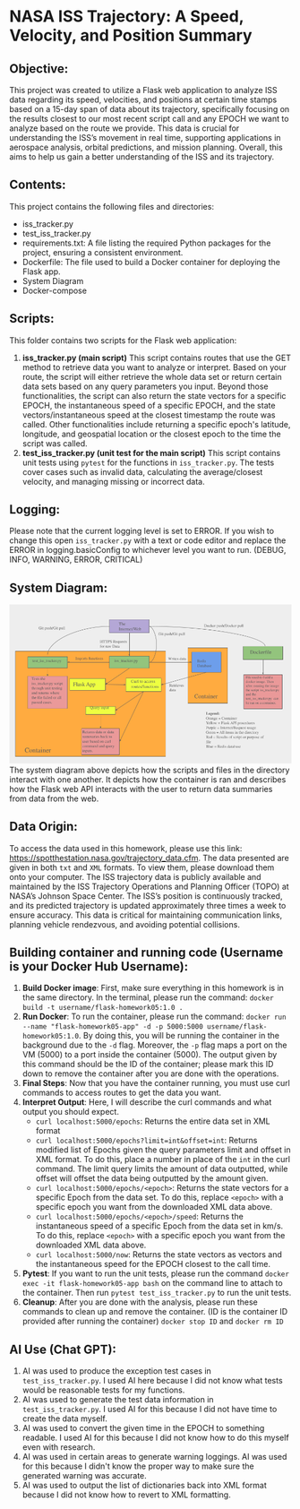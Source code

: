# NASA ISS Trajectory: A Speed, Velocity, and Position Summary

## Objective:
This project was created to utilize a Flask web application to analyze ISS data regarding its speed, velocities, and positions at certain time stamps based on a 15-day span of data about its trajectory, specifically focusing on the results closest to our most recent script call and any EPOCH we want to analyze based on the route we provide. This data is crucial for understanding the ISS’s movement in real time, supporting applications in aerospace analysis, orbital predictions, and mission planning. Overall, this aims to help us gain a better understanding of the ISS and its trajectory.

## Contents: 
This project contains the following files and directories:
- iss_tracker.py
- test_iss_tracker.py
- requirements.txt: A file listing the required Python packages for the project, ensuring a consistent environment.
- Dockerfile: The file used to build a Docker container for deploying the Flask app.
- System Diagram
- Docker-compose

## Scripts:
This folder contains two scripts for the Flask web application:
1. **iss_tracker.py (main script)**
This script contains routes that use the GET method to retrieve data you want to analyze or interpret. Based on your route, the script will either retrieve the whole data set or return certain data sets based on any query parameters you input. Beyond those functionalities, the script can also return the state vectors for a specific EPOCH, the instantaneous speed of a specific EPOCH, and the state vectors/instantaneous speed at the closest timestamp the route was called. Other functionalities include returning a specific epoch's latitude, longitude, and geospatial location or the closest epoch to the time the script was called. 
3. **test_iss_tracker.py (unit test for the main script)**
This script contains unit tests using `pytest` for the functions in `iss_tracker.py`. The tests cover cases such as invalid data, calculating the average/closest velocity, and managing missing or incorrect data.

## Logging:
Please note that the current logging level is set to ERROR. If you wish to change this open `iss_tracker.py` with a text or code editor and replace the ERROR in logging.basicConfig to whichever level you want to run. (DEBUG, INFO, WARNING, ERROR, CRITICAL)

## System Diagram:
<img src="ISSTracker_System_Diagram.png" alt="My Image" width="800">
The system diagram above depicts how the scripts and files in the directory interact with one another. It depicts how the container is ran and describes how the Flask web API interacts with the user to return data summaries from data from the web. 

## Data Origin:
To access the data used in this homework, please use this link: https://spotthestation.nasa.gov/trajectory_data.cfm. The data presented are given in both `txt` and `XML` formats. To view them, please download them onto your computer. The ISS trajectory data is publicly available and maintained by the ISS Trajectory Operations and Planning Officer (TOPO) at NASA’s Johnson Space Center. The ISS’s position is continuously tracked, and its predicted trajectory is updated approximately three times a week to ensure accuracy. This data is critical for maintaining communication links, planning vehicle rendezvous, and avoiding potential collisions. 
   
## Building container and running code (Username is your Docker Hub Username):
1. **Build Docker image**: First, make sure everything in this homework is in the same directory. In the terminal, please run the command: `docker build -t username/flask-homework05:1.0 .`
2. **Run Docker**: To run the container, please run the command: `docker run --name "flask-homework05-app" -d -p 5000:5000 username/flask-homework05:1.0`. By doing this, you will be running the container in the background due to the `-d` flag. Moreover, the `-p` flag maps a port on the VM (5000) to a port inside the container (5000). The output given by this command should be the ID of the container; please mark this ID down to remove the container after you are done with the operations. 
3. **Final Steps**: Now that you have the container running, you must use curl commands to access routes to get the data you want.
4. **Interpret Output**: Here, I will describe the curl commands and what output you should expect.
   - `curl localhost:5000/epochs`: Returns the entire data set in XML format
   - `curl localhost:5000/epochs?limit=int&offset=int`: Returns modified list of Epochs given the query parameters limit and offset in XML format. To do this, place a number in place of the `int` in the curl command. The limit query limits the amount of data outputted, while offset will offset the data being outputted by the amount given.
   - `curl localhost:5000/epochs/<epoch>`: Returns the state vectors for a specific Epoch from the data set. To do this, replace `<epoch>` with a specific epoch you want from the downloaded XML data above.
   - `curl localhost:5000/epochs/<epoch>/speed`: Returns the instantaneous speed of a specific Epoch from the data set in km/s. To do this, replace `<epoch>` with a specific epoch you want from the downloaded XML data above.
   - `curl localhost:5000/now`: Returns the state vectors as vectors and the instantaneous speed for the EPOCH closest to the call time.
5. **Pytest**: If you want to run the unit tests, please run the command `docker exec -it flask-homework05-app bash` on the command line to attach to the container. Then run `pytest test_iss_tracker.py` to run the unit tests.
6. **Cleanup**: After you are done with the analysis, please run these commands to clean up and remove the container. (ID is the container ID provided after running the container) `docker stop ID` and `docker rm ID`
   
## AI Use (Chat GPT): 
1. AI was used to produce the exception test cases in `test_iss_tracker.py`. I used AI here because I did not know what tests would be reasonable tests for my functions.
3. AI was used to generate the test data information in `test_iss_tracker.py`. I used AI for this because I did not have time to create the data myself.
4. AI was used to convert the given time in the EPOCH to something readable. I used AI for this because I did not know how to do this myself even with research.
5. AI was used in certain areas to generate warning loggings. AI was used for this because I didn't know the proper way to make sure the generated warning was accurate.
6. AI was used to output the list of dictionaries back into XML format because I did not know how to revert to XML formatting. 

